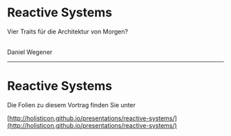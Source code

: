# Reactive Systems

Vier Traits für die Architektur von Morgen?

<br />
Daniel Wegener

<!-- .slide: class="title" data-background="assets/brand/grass_footer.png" data-background-repeat="repeat-x" data-background-position="bottom center" data-background-size="inherit" -->

---

# Reactive Systems

Die Folien zu diesem Vortrag finden Sie unter

[http://holisticon.github.io/presentations/reactive-systems/](http://holisticon.github.io/presentations/reactive-systems/)
